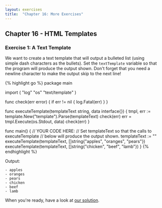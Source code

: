 ```yaml
---
layout: exercises
title:  "Chapter 16: More Exercises"
---
```


## Chapter 16 - HTML Templates

### Exercise 1: A Text Template

We want to create a text template that will output a bulleted list (using simple dash characters as the bullets).
Set the `textTemplate` variable so that the program will produce the output shown. Don't forget that you need a
newline character to make the output skip to the next line!

{% highlight go %}
package main

import (
	"log"
	"os"
	"text/template"
)

func check(err error) {
	if err != nil {
		log.Fatal(err)
	}
}

func executeTemplate(templateText string, data interface{}) {
	tmpl, err := template.New("template").Parse(templateText)
	check(err)
	err = tmpl.Execute(os.Stdout, data)
	check(err)
}

func main() {
	// YOUR CODE HERE:
	// Set templateText so that the calls to executeTemplate
	// below will produce the output shown.
	templateText := ""
	executeTemplate(templateText,
		[]string{"apples", "oranges", "pears"})
	executeTemplate(templateText,
		[]string{"chicken", "beef", "lamb"})
}
{% endhighlight %}

Output:

``` text
- apples
- oranges
- pears
- chicken
- beef
- lamb
```

When you're ready, have a look at [our solution](/solutions/ch16_01.html).
